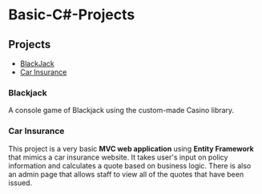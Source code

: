 # Basic-C#-Projects

<h2>Projects</h2>
<ul>
  <li><a href="#bj">BlackJack</a></li>
  <li><a href="#ci">Car Insurance</a></li>
</ul>

<h3 id="bj">Blackjack</h3>
<p>A console game of Blackjack using the custom-made Casino library.</p>

<h3 id="ci">Car Insurance</h3>
<p>This project is a very basic <strong>MVC web application</strong> using <strong>Entity Framework</strong> that mimics a car insurance website. It takes user's input on policy information and calculates a quote based on business logic. There is also an admin page that allows staff to view all of the quotes that have been issued.</p>
